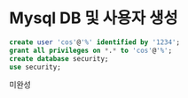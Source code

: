 # Mysql DB 및 사용자 생성
```sql
create user 'cos'@'%' identified by '1234';
grant all privileges on *.* to 'cos'@'%';
create database security;
use security;
```
미완성
